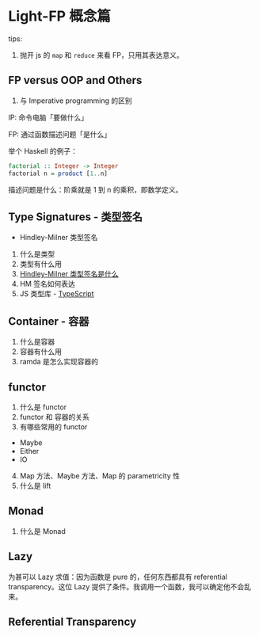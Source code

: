 # Light-FP 概念篇

tips:

1. 抛开 js 的 `map` 和 `reduce` 来看 FP，只用其表达意义。

## FP versus OOP and Others

1. 与 Imperative programming 的区别

IP: 命令电脑「要做什么」

FP: 通过函数描述问题「是什么」

举个 Haskell 的例子：

```haskell
factorial :: Integer -> Integer
factorial n = product [1..n]
```

描述问题是什么：阶乘就是 1 到 n 的乘积，即数学定义。

## Type Signatures - 类型签名

- Hindley-Milner 类型签名

1. 什么是类型
2. 类型有什么用
3. [Hindley-Milner 类型签名是什么](https://www.zybuluo.com/darwin-yuan/note/424724)
4. HM 签名如何表达
5. JS 类型库 - [TypeScript](https://ts.xcatliu.com/)

## Container - 容器

1. 什么是容器
2. 容器有什么用
3. ramda 是怎么实现容器的

## functor

1. 什么是 functor
2. functor 和 容器的关系
3. 有哪些常用的 functor
  - Maybe
  - Either
  - IO

4. Map 方法、Maybe 方法、Map 的 parametricity 性
5. 什么是 lift

## Monad

1. 什么是 Monad


## Lazy

为甚可以 Lazy 求值：因为函数是 pure 的，任何东西都具有 referential transparency。这位 Lazy 提供了条件。我调用一个函数，我可以确定他不会乱来。

## Referential Transparency